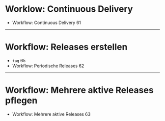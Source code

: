 # Worklow: Continuous Delivery

 * Workflow: Continuous Delivery 61

_________________________________________

# Workflow: Releases erstellen

 * `tag` 65
 * Workflow: Periodische Releases 62

_________________________________________

# Workflow: Mehrere aktive Releases pflegen

 * Workflow: Mehrere aktive Releases 63

